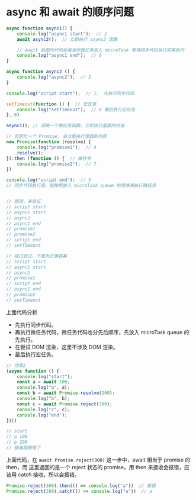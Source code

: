 # async 和 await 的顺序问题

```javascript
async function async1() {
    console.log("async1 start");  // 2
    await async2();  // 立即执行 async2 函数

    // await 后面的代码会被当作微任务放入 microTask 等待同步代码执行完再执行
    console.log("async1 end");  // 6
}

async function async2 () {
    console.log("async2");  // 3
}

console.log("script start");  // 1， 先执行同步代码

setTimeout(function () {  // 宏任务
    console.log("setTimeout");  // 8 最后执行宏任务
}, 0)

async1(); // 调用一个微任务函数，立即执行里面的内容

// 实例化一个 Promise, 会立即执行里面的内容
new Promise(function (resolve) {
    console.log("promise1");  // 4
    resolve();
}).then (function () {  // 微任务
    console.log("promise2");  // 7
})

console.log("script end");  // 5
// 同步代码执行完，就按照放入 microTask queue 的顺序来执行微任务


// 猜测，未验证
// script start
// async1 start
// async2
// async1 end
// promise1
// promise2
// script end
// setTimeout

// 经过验证，下面为正确答案
// script start
// async1 start
// async2
// promise1
// script end
// async1 end
// promise2
// setTimeout
```

上面代码分析

- 先执行同步代码。
- 再执行微任务代码，微任务代码也分先后顺序，先放入 microTask queue 的先执行。
- 在尝试 DOM 渲染，这里不涉及 DOM 渲染。
- 最后执行宏任务。

```javascript
// 场景2
(async function () {
    console.log("start");
    const a = await 100;
    console.log("a", a);
    const b = await Promise.resolve(200);
    console.log("b", b);
    const c = await Promise.reject(300);
    console.log("c", c);
    console.log("end");
})()

// start
// a 100
// b 200
// 接着就报错了
```

上面代码，在 `await Promise.reject(300)` 这一步中，await 相当于 promise 的 then，而 这里返回的是一个 reject 状态的 promise，用 then 来接收会报错，应该用 catch 接收。所以会报错。

```javascript
Promise.reject(300).then(() => console.log("a"))  // 报错
Promise.reject(300).catch(() => console.log("a"))  // a
```